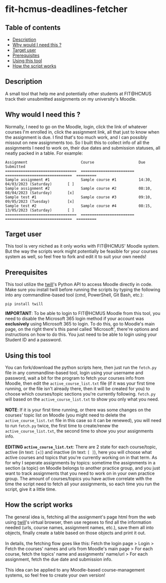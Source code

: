 # fit-hcmus-deadlines-fetcher

## Table of contents
- [Description](https://github.com/lttuem03/fit-hcmus-deadlines-fetcher#description)
- [Why would I need this ?](https://github.com/lttuem03/fit-hcmus-deadlines-fetcher#why-would-i-need-this-)
- [Target user](https://github.com/lttuem03/fit-hcmus-deadlines-fetcher#target-user)
- [Prerequisites](https://github.com/lttuem03/fit-hcmus-deadlines-fetcher#prerequisites)
- [Using this tool](https://github.com/lttuem03/fit-hcmus-deadlines-fetcher#using-this-tool)
- [How the script works](https://github.com/lttuem03/fit-hcmus-deadlines-fetcher#how-the-script-works)

## Description
A small tool that help me and potentially other students at FIT@HCMUS track their unsubmitted assignments on my university's Moodle. 

## Why would I need this ?
Normally, I need to go on the Moodle, login, click the link of whatever courses I'm enrolled in, click the assignment link, all that just to know when the assignment is due. I find that's too much work, and I can possibly missout on new assignments too. So I built this to collect info of all the assignments I need to work on, their due dates and submission statuses, all neatly packed in a table. For example:
```
Assignment                        Course                    Due                             Submitted  
================================  ========================  ==============================  =========  
Sample assignment #1              Sample course #1          14:30, 04/03/2023 (Saturday)       [ ]     
Sample assignment #2              Sample course #2          08:10, 08/04/2023 (Saturday)       [x]     
Sample test #1                    Sample course #3          09:10, 09/05/2023 (Tuesday)        [x]     
Sample test #2                    Sample course #4          08:15, 13/05/2023 (Saturday)       [ ]     
================================  ========================  ==============================  =========
```

## Target user
This tool is very niched as it only works with FIT@HCMUS' Moodle system. But the way the scripts work might potentially be feasible for your courses system as well, so feel free to fork and edit it to suit your own needs!

## Prerequisites
This tool utilize the [twill](https://github.com/twill-tools/twill "twill: a simple scripting language for web browsing")'s Python API to access Moodle directly in code.
Make sure you install twill before running the scripts by typing the following into any commandline-based tool (cmd, PowerShell, Git Bash, etc.):
```
pip install twill
```
**IMPORTANT**: To be able to login to FIT@HCMUS Moodle from this tool, you need to disable the Microsoft 365 login method if your account was **exclusively** using Microsoft 365 to login. To do this, go to Moodle's main page, on the right there's this panel called 'Microsoft', there're options and instructions on how to do this. You just need to be able to login using your Student ID and a password.

## Using this tool
You can fork/download the python scripts here, then just run the `fetch.py` file in any commandline-based tool, login using your username and password, wait a bit for the program to fetch your courses info from Moodle, then edit the `active_course_list.txt` file (if it was your first time running, or the file isn't already there, then it will be created for you) to choose which courses/topic sections you're currently following. `fetch.py` will based on the `active_course_list.txt` to show you only what you need. \
\
**NOTE**: If it is your first time running, or there was some changes on the courses' topic list on Moodle (you might need to delete the `active_course_list.txt` file in this case so it can be renewed), you will need to run `fetch.py` twice, the first time to create/renew the `active_course_list.txt`, the second time to show you your assignments info. \
\
**EDITING `active_course_list.txt`**: There are 2 state for each course/topic, active (in text: `[x]`) and inactive (in text: `[ ]`), here you will choose what active courses and topics that you're currently working on in that term. As for why I seperate assignments by topics: sometime the assignments in a section (a topic) on Moodle belongs to another practice group, and you just want to track assignments that you need to work on in your own practice group. The amount of courses/topics you have active correlate with the time the script need to fetch all your assignments, so each time you run the script, give it a little time.

## How the script works
The general idea is, fetching all the assignment's page html from the web using [twill](https://github.com/twill-tools/twill "twill: a simple scripting language for web browsing")'s virtual browser, then use regexes to find all the information needed (urls, course names, assignment names, etc.), save them all into objects, finally create a table based on those objects and print it out. \
\
In details, the fetching flow goes like this: Fetch the login page > Login > Fetch the courses' names and urls from Moodle's main page > For each course, fetch the topics' name and assignments' name/url > For each assignment, fetch the due date and submission info. \
\
This idea can be applied to any Moodle-based course-management systems, so feel free to create your own version!

